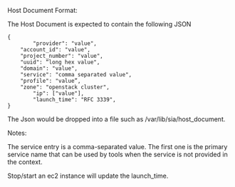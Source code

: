 Host Document Format:

The Host Document is expected to contain the following JSON

```
{
        "provider": "value",
	"account_id": "value",
	"project_number": "value",
	"uuid": “long hex value",
	"domain": "value",
	"service": "comma separated value",
	"profile": "value”,
	"zone": "openstack cluster",
        "ip": ["value"],
        "launch_time": "RFC 3339",
}
```


The Json would be dropped into a file such as /var/lib/sia/host_document.

Notes:

The service entry is a comma-separated value. The first one is the primary service name that can be used by tools when the service is not provided in the context.

Stop/start an ec2 instance will update the launch_time.
